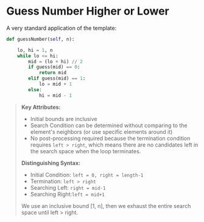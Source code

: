 # Guess Number Higher or Lower

A very standard application of the template:

```py
def guessNumber(self, n):

    lo, hi = 1, n
    while lo <= hi:
        mid = (lo + hi) // 2
        if guess(mid) == 0:
            return mid
        elif guess(mid) == 1:
            lo = mid + 1
        else:
            hi = mid - 1
```

> **Key Attributes:**
>
> * Initial bounds are inclusive
> * Search Condition can be determined without comparing to the element's neighbors \(or use specific elements around it\)
> * No post-processing required because the termination condition requires `left > right`, which means there are no candidates left in the search space when the loop terminates. 
>
> **Distinguishing Syntax:**
>
> * Initial Condition: `left = 0, right = length-1`
> * Termination: `left > right`
> * Searching Left: `right = mid-1`
> * Searching Right:`left = mid+1`
>
> We use an inclusive bound \[1, n\], then we exhaust the entire search space until left &gt; right.



